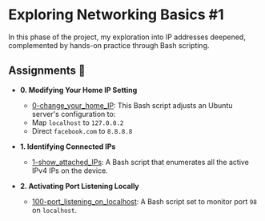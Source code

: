 # Exploring Networking Basics #1

In this phase of the project, my exploration into IP addresses deepened, complemented by hands-on practice through Bash scripting.

## Assignments :page_with_curl:

* **0. Modifying Your Home IP Setting**
  * [0-change_your_home_IP](./0-change_your_home_IP): This Bash script adjusts an Ubuntu server's configuration to:
  * Map `localhost` to `127.0.0.2`
  * Direct `facebook.com` to `8.8.8.8`

* **1. Identifying Connected IPs**
  * [1-show_attached_IPs](./1-show_attached_IPs): A Bash script that enumerates all the active IPv4 IPs on the device.

* **2. Activating Port Listening Locally**
  * [100-port_listening_on_localhost](./100-port_listening_on_localhost): A Bash script set to monitor port `98` on `localhost`.